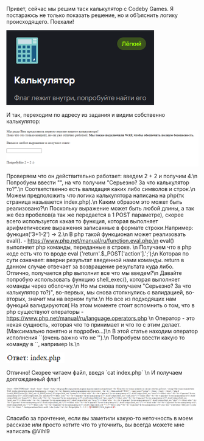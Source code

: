 Привет, сейчас мы решим таск калькулятор с Codeby Games.
Я постараюсь не только показать решение, но и обЪяснить логику происходящего.
Поехали!

![alt text](start.png)

И так, переходим по адресу из задания и видим собственно калькулятор:

![alt text](calculate.png)

Проверяем что он действительно работает: введем 2 + 2 и получим 4.\n
Попробуем ввести "<script>alert('123')</script>", на что получим "Серьезно? За что калькулятор то?".\n
Соответственно есть валидация каких либо символов и строк.\n
Можем предположить что логика калькулятора написана на php(тк страница называется index.php).\n
Каким образом это может быть реализовано?\n
Поскольку выражение может быть любой длины, а так же без пробелов(а так же передается в 1 POST параметре), скорее всего используется какая то функция, которая выполняет арифметические выражения записанные в формате строки.Например: функция('3+1-2') -> 2.\n
В php такой функционал может реализовать eval(). - https://www.php.net/manual/ru/function.eval.php.\n
eval() выполняет php команды, переданные в строке. \n
Получаем что в php коде есть что то вроде eval ('return'.$_POST['action'].';');\n
Которая по сути означает: вверни результат введенной нами команды. return в данном случае отвечает за возвращение результата куда либо.
Отлично, получается php выполнит все что мы введем?\n
Давайте попробую использовать функцию shell_exec(), которая выполняет команды через оболочку.\n
Но мы снова получаем "Серьезно? За что калькулятор то?)", во-первых, мы снова столкнулись с валидацией, во-вторых, значит мы на верном пути.\n
Но все из подходящих нам функций валидируются( На этом моменте стоит вспомнить о том, что в php существуют операторы - https://www.php.net/manual/ru/language.operators.php \n
Оператор - это некая сущность, которая что то принимает и что то с этим делает.(Максимально понятно и подробно...)\n
В этой статье находим оператор исполнения \`\`(очень важно что не '').\n
Попробуем ввести какую то команду в \`\`, например ls.\n

![alt text](ls.png)

Отлично! Скорее читаем файл, введя \`cat index.php\` \n
И получаем долгожданный флаг!

![alt text](flag.png)

Спасибо за прочтение, если вы заметили какую-то неточность в моем рассказе или просто хотите что то уточнить, вы всегда можете мне написать @Vihl9 